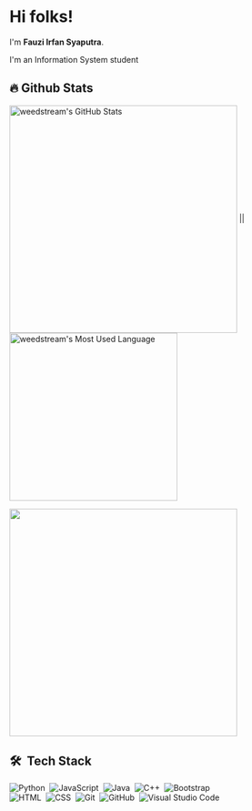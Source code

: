 # Hi folks! 

I'm **Fauzi Irfan Syaputra**.

I'm an Information System student


## 🔥 Github Stats

<img align="center" width="400px" src="https://github-readme-stats-eight-theta.vercel.app/api?username=weedstream&show_icons=true&hide_border=true&theme=radical&include_all_commits=true&count_private=true" alt="weedstream's GitHub Stats"> || <img align="center" width="295px" src="https://github-readme-stats-eight-theta.vercel.app/api/top-langs/?username=weedstream&langs_count=8&layout=compact&hide_border=true&theme=radical" alt="weedstream's Most Used Language">


<img width="400px" src="https://github-readme-streak-stats.herokuapp.com/?user=weedstream&hide_border=true&theme=radical">


<!--| [<img align="center" width="640px" src="https://github-readme-stats.vercel.app/api/wakatime?username=weedstream&layout=compact&hide_border=true&theme=radical">](https://wakatime.com/@weedstream)
| ------------- | -->

## 🛠 &nbsp;Tech Stack

![Python](https://img.shields.io/badge/-Python-05122A?style=flat&logo=python)&nbsp;
![JavaScript](https://img.shields.io/badge/-JavaScript-05122A?style=flat&logo=javascript)&nbsp;
![Java](https://img.shields.io/badge/-Java-05122A?style=flat&logo=Java&logoColor=FFA518)&nbsp;
![C++](https://img.shields.io/badge/-C++-05122A?style=flat&logo=C%2B%2B&logoColor=00599C)&nbsp;
![Bootstrap](https://img.shields.io/badge/-Bootstrap-05122A?style=flat&logo=bootstrap&logoColor=563D7C)\
![HTML](https://img.shields.io/badge/-HTML-05122A?style=flat&logo=HTML5)&nbsp;
![CSS](https://img.shields.io/badge/-CSS-05122A?style=flat&logo=CSS3&logoColor=1572B6)&nbsp;
![Git](https://img.shields.io/badge/-Git-05122A?style=flat&logo=git)&nbsp;
![GitHub](https://img.shields.io/badge/-GitHub-05122A?style=flat&logo=github)&nbsp;
![Visual Studio Code](https://img.shields.io/badge/-Visual%20Studio%20Code-05122A?style=flat&logo=visual-studio-code&logoColor=007ACC)&nbsp;

<!--
## 📫 &nbsp; Reach me on:

<a href="https://www.linkedin.com/in/fauziirfans/"><img alt="LinkedIn" src="https://img.shields.io/badge/linkedin%20-%230077B5.svg?&style=flat&logo=linkedin&logoColor=white"/></a> &nbsp;
<a href="mailto:#"><img alt="Gmail" src="https://img.shields.io/badge/Gmail-D14836?style=flat&logo=gmail&logoColor=white" /></a> &nbsp;
<a href="https://instagram.com/fauipang"><img src="https://img.shields.io/badge/-@fauipang_-E4405F?style=flat&logo=Instagram&logoColor=white"/></a> &nbsp;
-->

